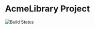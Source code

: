 # AcmeLibrary Project

[![Build Status](https://travis-ci.org/guilhermeslacerda/AcmeLibrary.svg?branch=master)](https://travis-ci.org/guilhermeslacerda/AcmeLibrary)
